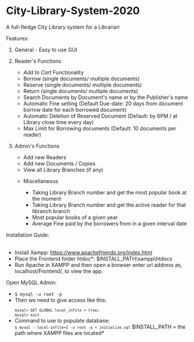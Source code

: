 <h1 text-align="center">City-Library-System-2020</h1>
<p>A full-fledge City Library system for a Librarian</p>

Features:

1. General - Easy to use GUI

2. Reader's Functions
      <ul>
      <li><em>Add to Cart</em> Functionality</li>
      <li>Borrow (single documents/ multiple documents)</li>
      <li>Reserve (single documents/ multiple documents)</li>
      <li>Return (single documents/ multiple documents)</li>
      <li>Search Documents by Document's name or by the Publisher's name </li>
      <li>Automatic Fine setting (Default Due-date: 20 days from document borrow date for each borrowed document)</li>
      <li>Automatic Deletion of Reserved Document (Default: by 6PM / at Library close time every day)</li>
      <li>Max Limit for Borrowing documents (Default: 10 documents per reader)</li>
      </ul>
3. Admin's Functions
      <ul>
      <li>Add new Readers</li>
      <li>Add new Documents / Copies</li>
      <li>View all Library Branches (if any)</li>
4. Miscellaneous
      <ul>    
      <li> Taking Library Branch number and get the most popular book at the moment</li>
      <li> Taking Library Branch number and get the active reader for that libranch branch</li>
      <li> Most popular books of a given year</li>
      <li> Average Fine paid by the borrowers from in a given interval date</li>
      </ul>

Installation Guide:
      <ul>    
      <li>Install Xampp: https://www.apachefriends.org/index.html</li>
      <li>Place the Frontend folder htdoc*: $INSTALL_PATH\xampp\htdocs</li>
      <li>Run Apache in XAMPP and then open a browser enter url address as, localhost/Frontend/, to view the app.</li>
      </ul>

Open MySQL Admin:
      <ul>
      <li>`$ mysql -u root -p`</li>
      <li>Then we need to give access like this:</li>
      <code>
            `mysql> SET GLOBAL local_infile = true;`
            `mysql> exit`
      </code>
      <li>Command to use to populate database:</li>
      <code>`$ mysql --local-infile=1 -u root -p < initialize.sql`</code>
$INSTALL_PATH = the path where XAMPP files are located*
